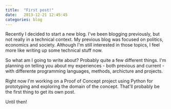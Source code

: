 ```yaml
---
title:  "First post!"
date:   2013-12-21 12:45:45
categories: blog
---
```


Recently I decided to start a new blog. I've been blogging previously, but not really in a technical context. My previous blog was focused on politics, economics and society. Although I'm still interested in those topics, I feel more like writing up some technical stuff now.

So what am I going to write about? Probably quite a few different things. I'm planning on telling you about my experiences - both previous and current - with differente programming languages, methods, archicture and projects.

Right now I'm working on a Proof of Concept project using Python for prototyping and exploring the domain of the concept. That'll probably be the first thing to get its own post.

Until then!
